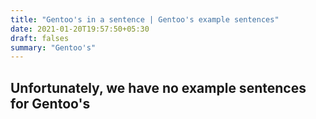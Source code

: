 ```yaml
---
title: "Gentoo's in a sentence | Gentoo's example sentences"
date: 2021-01-20T19:57:50+05:30
draft: falses
summary: "Gentoo's"
---
```

## Unfortunately, we have no example sentences for Gentoo's                 
